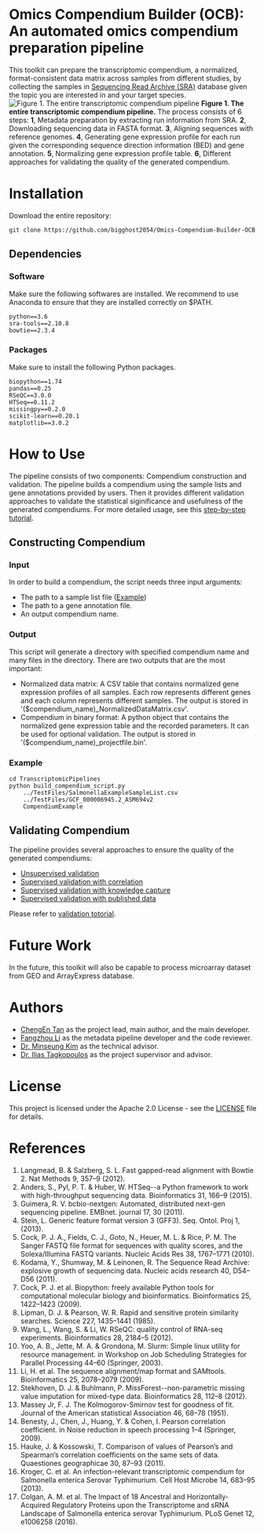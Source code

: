 # Omics Compendium Builder (OCB): An automated omics compendium preparation pipeline
This toolkit can prepare the transcriptomic compendium, a normalized, format-consistent data matrix across samples from different studies, by collecting the samples in <a href="https://www.ncbi.nlm.nih.gov/sra">Sequencing Read Archive (SRA)</a> database given the topic you are interested in and your target species.
![Figure 1. The entire transcriptomic compendium pipeline](https://github.com/bigghost2054/Omics-Compendium-Builder-OCB/blob/master/images/Figure1.png)
**Figure 1. The entire transcriptomic compendium pipeline.** The process consists of 6 steps: **1**, Metadata preparation by extracting run information from SRA. **2**, Downloading sequencing data in FASTA format. **3**, Aligning sequences with reference genomes. **4**, Generating gene expression profile for each run given the corresponding sequence direction information (BED) and gene annotation. **5**, Normalizing gene expression profile table. **6**, Different approaches for validating the quality of the generated compendium.

# Installation
Download the entire repository:
```
git clone https://github.com/bigghost2054/Omics-Compendium-Builder-OCB
```

## Dependencies

### Software
Make sure the following softwares are installed. We recommend to use Anaconda to ensure that they are installed correctly on $PATH.
```
python==3.6
sra-tools==2.10.8
bowtie==2.3.4
```
### Packages
Make sure to install the following Python packages.
```
biopython==1.74
pandas==0.25
RSeQC==3.0.0
HTSeq==0.11.2
missingpy==0.2.0
scikit-learn==0.20.1
matplotlib==3.0.2
```

# How to Use
The pipeline consists of two components: Compendium construction and validation. The pipeline builds a compendium using the sample lists and gene annotations provided by users. Then it provides different validation approaches to validate the statistical siginificance and usefulness of the generated compendiums. For more detailed usage, see this [step-by-step tutorial](./STEP-BY-STEP.md).

## Constructing Compendium

### Input
In order to build a compendium, the script needs three input arguments:
- The path to a sample list file ([Example](./TestFiles/SalmonellaExampleSampleList.csv))
- The path to a gene annotation file.
- An output compendium name.

### Output
This script will generate a directory with specified compendium name and many files in the directory. There are two outputs that are the most important:
- Normalized data matrix: A CSV table that contains normalized gene expression profiles of all samples. Each row represents different genes and each column represents different samples. The output is stored in '($compendium_name)_NormalizedDataMatrix.csv'.
- Compendium in binary format: A python object that contains the normalized gene expression table and the recorded parameters. It can be used for optional validation. The output is stored in '($compendium_name)_projectfile.bin'.

### Example
```
cd TranscriptomicPipelines
python build_compendium_script.py
    ../TestFiles/SalmonellaExampleSampleList.csv
    ../TestFiles/GCF_000006945.2_ASM694v2
    CompendiumExample
```

## Validating Compendium
The pipeline provides several approaches to ensure the quality of the generated compendiums:
- [Unsupervised validation](./VALIDATION.md)
- [Supervised validation with correlation](./VALIDATION.md#an-supervised-approach----correlation-validation)
- [Supervised validation with knowledge capture](./VALIDATION.md#an-supervised-approach----knowledge-capture-validation)
- [Supervised validation with published data](./VALIDATION.md#an-supervised-approach----published-data-comparison)

Please refer to [validation totorial](./VALIDATION.md).

# Future Work
In the future, this toolkit will also be capable to process microarray dataset from GEO and ArrayExpress database.

# Authors
- [ChengEn Tan](https://github.com/bigghost2054) as the project lead, main author, and the main developer.
- [Fangzhou Li](https://github.com/fangzhouli) as the metadata pipeline developer and the code reviewer.
- [Dr. Minseung Kim](https://github.com/minseven) as the technical advisor.
- [Dr. Ilias Tagkopoulos](https://github.com/itagkopoulos) as the project supervisor and advisor.

# License
This project is licensed under the Apache 2.0 License - see the [LICENSE](./LICENSE) file for details.

# References
<ol>
	<li>Langmead, B. & Salzberg, S. L. Fast gapped-read alignment with Bowtie 2. Nat Methods 9, 357–9 (2012).</li>
	<li>Anders, S., Pyl, P. T. & Huber, W. HTSeq--a Python framework to work with high-throughput sequencing data. Bioinformatics 31, 166–9 (2015).</li>
	<li>Guimera, R. V. bcbio-nextgen: Automated, distributed next-gen sequencing pipeline. EMBnet. journal 17, 30 (2011).</li>
	<li>Stein, L. Generic feature format version 3 (GFF3). Seq. Ontol. Proj 1, (2013).</li>
	<li>Cock, P. J. A., Fields, C. J., Goto, N., Heuer, M. L. & Rice, P. M. The Sanger FASTQ file format for sequences with quality scores, and the Solexa/Illumina FASTQ variants. Nucleic Acids Res 38, 1767–1771 (2010).</li>
	<li>Kodama, Y., Shumway, M. & Leinonen, R. The Sequence Read Archive: explosive growth of sequencing data. Nucleic acids research 40, D54–D56 (2011).</li>
	<li>Cock, P. J. et al. Biopython: freely available Python tools for computational molecular biology and bioinformatics. Bioinformatics 25, 1422–1423 (2009).</li>
	<li>Lipman, D. J. & Pearson, W. R. Rapid and sensitive protein similarity searches. Science 227, 1435–1441 (1985).</li>
	<li>Wang, L., Wang, S. & Li, W. RSeQC: quality control of RNA-seq experiments. Bioinformatics 28, 2184–5 (2012).</li>
	<li>Yoo, A. B., Jette, M. A. & Grondona, M. Slurm: Simple linux utility for resource management. in Workshop on Job Scheduling Strategies for Parallel Processing 44–60 (Springer, 2003).</li>
	<li>Li, H. et al. The sequence alignment/map format and SAMtools. Bioinformatics 25, 2078–2079 (2009).</li>
	<li>Stekhoven, D. J. & Buhlmann, P. MissForest--non-parametric missing value imputation for mixed-type data. Bioinformatics 28, 112–8 (2012).</li>
	<li>Massey Jr, F. J. The Kolmogorov-Smirnov test for goodness of fit. Journal of the American statistical Association 46, 68–78 (1951).</li>
	<li>Benesty, J., Chen, J., Huang, Y. & Cohen, I. Pearson correlation coefficient. in Noise reduction in speech processing 1–4 (Springer, 2009).</li>
	<li>Hauke, J. & Kossowski, T. Comparison of values of Pearson’s and Spearman’s correlation coefficients on the same sets of data. Quaestiones geographicae 30, 87–93 (2011).</li>
	<li>Kroger, C. et al. An infection-relevant transcriptomic compendium for Salmonella enterica Serovar Typhimurium. Cell Host Microbe 14, 683–95 (2013).</li>
	<li>Colgan, A. M. et al. The Impact of 18 Ancestral and Horizontally-Acquired Regulatory Proteins upon the Transcriptome and sRNA Landscape of Salmonella enterica serovar Typhimurium. PLoS Genet 12, e1006258 (2016).</li>
</ol>
